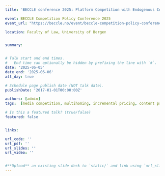 ```yaml
---
title: 'BECCLE conference 2025: Platform Competition with Endogenous Consumer Homing in an Uncovered Market'

event: BECCLE Competition Policy Conference 2025
event_url: "https://beccle.no/event/beccle-competition-policy-conference-2025/"

location: Faculty of Law, University of Bergen


summary: 


# Talk start and end times.
#   End time can optionally be hidden by prefixing the line with `#`.
date: '2025-06-05'
date_end: '2025-06-06'
all_day: true

# Schedule page publish date (NOT talk date).
publishDate: '2017-01-01T00:00:00Z'

authors: [admin]
tags:  [media competition, multihoming, incremental pricing, content provision, market expansion]

# Is this a featured talk? (true/false)
featured: false


links:

url_code: ''
url_pdf: ''
url_slides: ''
url_video: ''


#**Upload** an existing slide deck to `static/` and link using `url_slides` parameter in the front matter of the talk file
---
```


